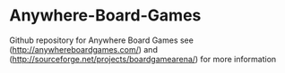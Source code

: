 # Anywhere-Board-Games
Github repository for Anywhere Board Games see (http://anywhereboardgames.com/) and (http://sourceforge.net/projects/boardgamearena/) for more information
